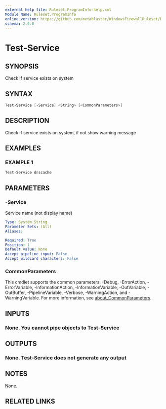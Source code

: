 ```yaml
---
external help file: Ruleset.ProgramInfo-help.xml
Module Name: Ruleset.ProgramInfo
online version: https://github.com/metablaster/WindowsFirewallRuleset/blob/master/Modules/Ruleset.ProgramInfo/Help/en-US/Test-Service.md
schema: 2.0.0
---
```


# Test-Service

## SYNOPSIS

Check if service exists on system

## SYNTAX

```powershell
Test-Service [-Service] <String> [<CommonParameters>]
```

## DESCRIPTION

Check if service exists on system, if not show warning message

## EXAMPLES

### EXAMPLE 1

```powershell
Test-Service dnscache
```

## PARAMETERS

### -Service

Service name (not display name)

```yaml
Type: System.String
Parameter Sets: (All)
Aliases:

Required: True
Position: 1
Default value: None
Accept pipeline input: False
Accept wildcard characters: False
```

### CommonParameters

This cmdlet supports the common parameters: -Debug, -ErrorAction, -ErrorVariable, -InformationAction, -InformationVariable, -OutVariable, -OutBuffer, -PipelineVariable, -Verbose, -WarningAction, and -WarningVariable. For more information, see [about_CommonParameters](http://go.microsoft.com/fwlink/?LinkID=113216).

## INPUTS

### None. You cannot pipe objects to Test-Service

## OUTPUTS

### None. Test-Service does not generate any output

## NOTES

None.

## RELATED LINKS
